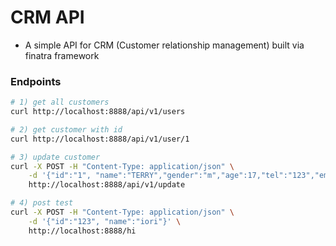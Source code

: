 # CRM API
- A simple API for CRM (Customer relationship management) built via finatra framework 

### Endpoints
```bash
# 1) get all customers
curl http://localhost:8888/api/v1/users

# 2) get customer with id
curl http://localhost:8888/api/v1/user/1

# 3) update customer
curl -X POST -H "Content-Type: application/json" \
    -d '{"id":"1", "name":"TERRY","gender":"m","age":17,"tel":"123","email":"terry@indeed.com"}' \
    http://localhost:8888/api/v1/update 

# 4) post test
curl -X POST -H "Content-Type: application/json" \
    -d '{"id":"123", "name":"iori"}' \
    http://localhost:8888/hi 
```

